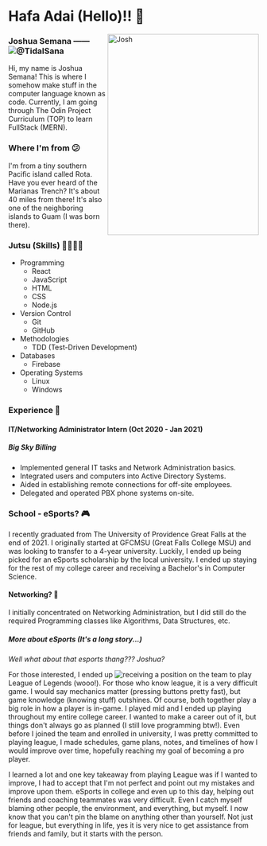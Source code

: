 Hafa Adai **(Hello)**!! 🌺
============

<img src="https://media.discordapp.net/attachments/388125739192418305/956296393880903740/image0.jpg?width=446&height=595" align="right" alt="Josh" width="304" height="404">


### Joshua Semana —— ![@TidalSana](https://twitter.com/JestingJosh)
Hi, my name is Joshua Semana! This is where I somehow make stuff in the computer language known as code. Currently, I am going through The Odin Project Curriculum (TOP) to learn FullStack (MERN). 

### Where I'm from :confused:

I'm from a tiny southern Pacific island called Rota. Have you ever heard of the Marianas Trench? It's about 40 miles from there! It's also one of the neighboring islands to Guam (I was born there). 

### Jutsu (Skills) :punch::pray::open_hands::fist:
* Programming
	* React
	* JavaScript
	* HTML
	* CSS
	* Node.js
* Version Control
	* Git
	* GitHub
* Methodologies 
	* TDD (Test-Driven Development)
* Databases
	* Firebase
* Operating Systems 
	* Linux
	* Windows

### Experience :construction_worker:
#### IT/Networking Administrator Intern (Oct 2020 - Jan 2021)
##### Big Sky Billing
* Implemented general IT tasks and Network Administration basics.
* Integrated users and computers into Active Directory Systems.
* Aided in establishing remote connections for off-site employees.
* Delegated and operated PBX phone systems on-site.

### School - eSports? :video_game:
I recently graduated from The University of Providence Great Falls at the end of 2021. I originally started at GFCMSU (Great Falls College MSU) and was looking to transfer to a 4-year university. Luckily, I ended up being picked for an eSports scholarship by the local university. I ended up staying for the rest of my college career and receiving a Bachelor's in Computer Science. 

#### Networking? :floppy_disk:

I initially concentrated on Networking Administration, but I did still do the required Programming classes like Algorithms, Data Structures, etc. 

##### More about eSports (It's a long story...)

_Well what about that esports thang??? Joshua?_

For those interested, I ended up ![receiving a position](https://upargos.com/news/2019/1/21/argo-esports-inks-semana-to-league-spring-roster.aspx) on the team to play League of Legends (wooo!). For those who know league, it is a very difficult game. I would say mechanics matter (pressing buttons pretty fast), but game knowledge (knowing stuff) outshines. Of course, both together play a big role in how a player is in-game. I played mid and I ended up playing throughout my entire college career. I wanted to make a career out of it, but things don't always go as planned (I still love programming btw!). Even before I joined the team and enrolled in university, I was pretty committed to playing league, I made schedules, game plans, notes, and timelines of how I would improve over time, hopefully reaching my goal of becoming a pro player. 

I learned a lot and one key takeaway from playing League was if I wanted to improve, I had to accept that I'm not perfect and point out my mistakes and improve upon them. eSports in college and even up to this day, helping out friends and coaching teammates was very difficult. Even I catch myself blaming other people, the environment, and everything, but myself. I now know that you can't pin the blame on anything other than yourself. Not just for league, but everything in life, yes it is very nice to get assistance from friends and family, but it starts with the person. 
